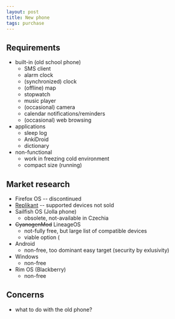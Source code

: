 ```yaml
---
layout: post
title: New phone
tags: purchase
---
```



## Requirements

- built-in (old school phone)
  - SMS client
  - alarm clock
  - (synchronized) clock
  - (offline) map
  - stopwatch
  - music player
  - (occasional) camera
  - calendar notifications/reminders
  - (occasional) web browsing
- applications
  - sleep log
  - AnkiDroid
  - dictionary
- non-functional
  - work in freezing cold environment
  - compact size (running)

## Market research

- Firefox OS -- discontinued
- [Replikant](http://www.replicant.us/) -- supported devices not sold
- Sailfish OS (Jolla phone)
  - obsolete, not-available in Czechia
- <del>CyanogenMod</del> LineageOS
  - not-fully free, but large list of compatible devices
  - viable option (
- Android
  - non-free, too dominant easy target (security by exlusivity)
- Windows
  - non-free
- Rim OS (Blackberry)
  - non-free


## Concerns

- what to do with the old phone?
